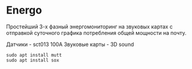 # Energo

Простейший 3-х фазный энергомониторинг на звуковых картах с отправкой суточного графика потребления общей мощности на почту. 

Датчики - sct013 100A
Звуковые карты - 3D sound

```
sudo apt install mutt
sudo apt install sox
```

